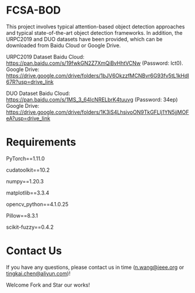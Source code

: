 # FCSA-BOD

This project involves typical attention-based object detection approaches and typical state-of-the-art object detection frameworks. In addition, the URPC2019 and DUO datasets have been provided, which can be downloaded from Baidu Cloud or Google Drive.

URPC2019 Dataset
Baidu Cloud: https://pan.baidu.com/s/19fwkGN2Z7XmQiBvHhtVCNw (Password: lct0).
Google Drive: https://drive.google.com/drive/folders/1bJV6OkzzfMCNBvr6G93fv5tL1kHdI67R?usp=drive_link

DUO Dataset 
Baidu Cloud: https://pan.baidu.com/s/1MS_3_64IcNRELbrK4tuuvg (Password: 34ep)
Google Drive: https://drive.google.com/drive/folders/1K3iS4LhsivoON9TkGFLlj1YN5jjMOFeA?usp=drive_link

# Requirements
PyTorch==1.11.0

cudatoolkit==10.2

numpy==1.20.3

matplotlib==3.3.4

opencv_python==4.1.0.25

Pillow==8.3.1

scikit-fuzzy==0.4.2


# Contact Us
If you have any questions, please contact us in time (n.wang@ieee.org or tingkai.chen@aliyun.com)!

Welcome Fork and Star our works!
